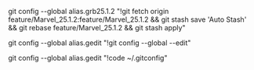 git config --global alias.grb25.1.2 "!git fetch origin feature/Marvel_25.1.2:feature/Marvel_25.1.2 && git stash save 'Auto Stash' && git rebase feature/Marvel_25.1.2 && git stash apply"

git config --global alias.gedit "!git config --global --edit"

git config --global alias.gedit "!code ~/.gitconfig"

